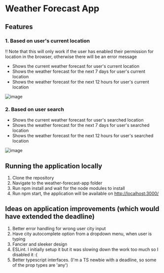 # Weather Forecast App

## Features
 ### 1. Based on user's current location
 !! Note that this will only work if the user has enabled their permission for location in the browser,
 otherwise there will be an error message 
 
- Shows the current weather forecast for user's current location
- Shows the weather forecast for the next 7 days for user's current location
- Shows the weather forecast for the next 12 hours for user's current location

![image](https://user-images.githubusercontent.com/32268510/119693967-79ce6880-be55-11eb-8868-889a1324a54e.png)

 ### 2. Based on user search
- Shows the current weather forecast for user's searched location
- Shows the weather forecast for the next 7 days for user's searched location
- Shows the weather forecast for the next 12 hours for user's searched location

![image](https://user-images.githubusercontent.com/32268510/119694142-a4202600-be55-11eb-9e7e-c0f2c9a78e52.png)

## Running the application locally
1. Clone the repository
2. Navigate to the weather-forecast-app folder
3. Run npm install and wait for the node modules to install
4. Run npm start, the application will be available on [http://localhost:3000/](http://localhost:3000/)

## Ideas on application improvements (which would have extended the deadline)
1. Better error handling for wrong user city input
2. Have city autocomplete option from a dropdown menu, when user is typing
3. Fancier and sleeker design
4. ESLint. I initially setup it but it was slowing down the work too much so I disabled it :(
5. Better typescript interfaces. (I'm a TS newbie with a deadline, so some of the prop types are 'any')
